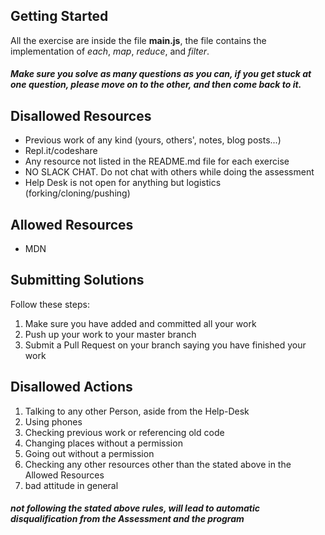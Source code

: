 ## Getting Started

All the exercise are inside the file [](./main.js)__main.js__, the file contains the implementation of _each_, _map_, _reduce_, and _filter_.

##### Make sure you solve as many questions as you can, if you get stuck at one question, please move on to the other, and then come back to it.

## Disallowed Resources

-   Previous work of any kind (yours, others', notes, blog posts...)
-   Repl.it/codeshare
-   Any resource not listed in the README.md file for each exercise
-   NO SLACK CHAT. Do not chat with others while doing the assessment
-   Help Desk is not open for anything but logistics (forking/cloning/pushing)

##  Allowed Resources

-   MDN

##  Submitting Solutions

Follow these steps:

1.  Make sure you have added and committed all your work
2.  Push up your work to your master branch
3.  Submit a Pull Request on your branch saying you have finished your work

## Disallowed Actions

1.  Talking to any other Person, aside from the Help-Desk
2.  Using phones
3.  Checking previous work or referencing old code
4.  Changing places without a permission
5.  Going out without a permission
6.  Checking any other resources other than the stated above in the Allowed Resources
7.  bad attitude in general

#####  not following the stated above rules, will lead to automatic disqualification from the Assessment and the program